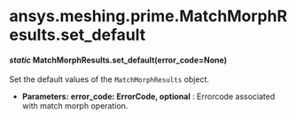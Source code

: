 # ansys.meshing.prime.MatchMorphResults.set_default



#### *static* MatchMorphResults.set_default(error_code=None)

Set the default values of the `MatchMorphResults` object.

* **Parameters:**
  **error_code: ErrorCode, optional**
  : Errorcode associated with match morph operation.

<!-- !! processed by numpydoc !! -->
